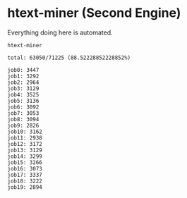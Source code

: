 # htext-miner (Second Engine)

Everything doing here is automated.

```
htext-miner

total: 63050/71225 (88.52228852228852%)

job0: 3447
job1: 3292
job2: 2964
job3: 3129
job4: 3525
job5: 3136
job6: 3092
job7: 3053
job8: 3094
job9: 2826
job10: 3162
job11: 2938
job12: 3172
job13: 3129
job14: 3299
job15: 3266
job16: 3073
job17: 3337
job18: 3222
job19: 2894
```